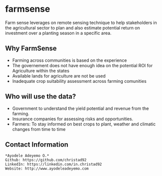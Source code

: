 # farmsense
Farm sense leverages on remote sensing technique to help stakeholders in the agricultural sector to plan and also estimate potential return on investment over a planting season in a specific area.

## Why FarmSense
 * Farming across communities is based on the experience
 * The governement does not have enough idea on the potential ROI for Agriculture within the states
 * Available lands for agriculture are not be used
 * Inadequate crop suitability assessment across farming comunities
 
## Who will use the data?
 * Government to understand the yield potential and revenue from the farming.
 * Insurance companies for assessing risks and opportunities.
 * Farmers: To stay informed on best crops to plant, weather and climatic changes from time to time


## Contact Information
    *Ayodele Adeyemo O.*
    Github: https://github.com/christad92
    LinkedIn: https://linkedin.com/in.christad92
    Website: http://www.ayodeleadeyemo.com
